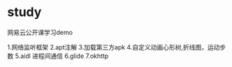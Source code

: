 # study
网易云公开课学习demo

1.网络监听框架
2.apt注解
3.加载第三方apk
4.自定义动画心形树,折线图，运动步数
5.aidl 进程间通信
6.glide
7.okhttp
